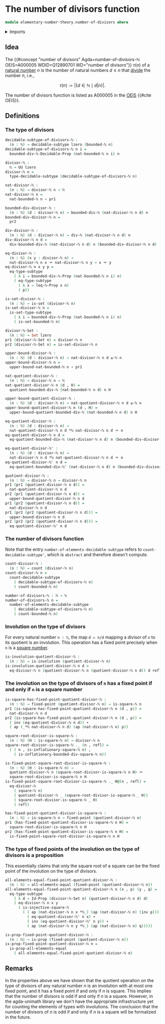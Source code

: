 # The number of divisors function

```agda
module elementary-number-theory.number-of-divisors where
```

<details><summary>Imports</summary>

```agda
open import elementary-number-theory.bounded-divisibility-natural-numbers
open import elementary-number-theory.bounded-natural-numbers
open import elementary-number-theory.divisibility-natural-numbers
open import elementary-number-theory.inequality-natural-numbers
open import elementary-number-theory.modular-arithmetic-standard-finite-types
open import elementary-number-theory.multiplication-natural-numbers
open import elementary-number-theory.natural-numbers
open import elementary-number-theory.squares-natural-numbers

open import foundation.action-on-identifications-functions
open import foundation.decidable-subtypes
open import foundation.dependent-pair-types
open import foundation.fixed-points-endofunctions
open import foundation.function-types
open import foundation.identity-types
open import foundation.involutions
open import foundation.propositions
open import foundation.sets
open import foundation.subtypes
open import foundation.universe-levels

open import univalent-combinatorics.counting
open import univalent-combinatorics.counting-decidable-subtypes
open import univalent-combinatorics.standard-finite-types
```

</details>

## Idea

The
{{#concept "number of divisors" Agda=number-of-divisors-ℕ OEIS=A000005 WDID=Q12890701 WD="number of divisors"}}
$\tau(n)$ of a [natural number](elementary-number-theory.natural-numbers.md) $n$
is the number of natural numbers $d \leq n$ that
[divide](elementary-number-theory.divisibility.natural-numbers.md) the number
$n$, i.e.,

$$
  \tau(n) := |\{d \in \mathbb{N} \mid d|n\}|.
$$

The number of divisors function is listed as A000005 in the
[OEIS](literature.oeis.md) {{#cite OEIS}}.

## Definitions

### The type of divisors

```agda
decidable-subtype-of-divisors-ℕ :
  (n : ℕ) → decidable-subtype lzero (bounded-ℕ n)
decidable-subtype-of-divisors-ℕ n i =
  bounded-div-ℕ-Decidable-Prop (nat-bounded-ℕ n i) n

divisor-ℕ :
  ℕ → UU lzero
divisor-ℕ n =
  type-decidable-subtype (decidable-subtype-of-divisors-ℕ n)

nat-divisor-ℕ :
  (n : ℕ) → divisor-ℕ n → ℕ
nat-divisor-ℕ n =
  nat-bounded-ℕ n ∘ pr1

bounded-div-divisor-ℕ :
  (n : ℕ) (d : divisor-ℕ n) → bounded-div-ℕ (nat-divisor-ℕ n d) n
bounded-div-divisor-ℕ n =
  pr2

div-divisor-ℕ :
  (n : ℕ) (d : divisor-ℕ n) → div-ℕ (nat-divisor-ℕ n d) n
div-divisor-ℕ n d =
  div-bounded-div-ℕ (nat-divisor-ℕ n d) n (bounded-div-divisor-ℕ n d)

eq-divisor-ℕ :
  (n : ℕ) (x y : divisor-ℕ n) →
  nat-divisor-ℕ n x ＝ nat-divisor-ℕ n y → x ＝ y
eq-divisor-ℕ n x y p =
  eq-type-subtype
    ( λ i → bounded-div-ℕ-Prop (nat-bounded-ℕ n i) n)
    ( eq-type-subtype
      ( λ x → leq-ℕ-Prop x n)
      ( p))

is-set-divisor-ℕ :
  (n : ℕ) → is-set (divisor-ℕ n)
is-set-divisor-ℕ n =
  is-set-type-subtype
    ( λ i → bounded-div-ℕ-Prop (nat-bounded-ℕ n i) n)
    ( is-set-bounded-ℕ n)

divisor-ℕ-Set :
  (n : ℕ) → Set lzero
pr1 (divisor-ℕ-Set n) = divisor-ℕ n
pr2 (divisor-ℕ-Set n) = is-set-divisor-ℕ n

upper-bound-divisor-ℕ :
  (n : ℕ) (d : divisor-ℕ n) → nat-divisor-ℕ n d ≤-ℕ n
upper-bound-divisor-ℕ n =
  upper-bound-nat-bounded-ℕ n ∘ pr1

nat-quotient-divisor-ℕ :
  (n : ℕ) → divisor-ℕ n → ℕ
nat-quotient-divisor-ℕ n (d , H) =
  quotient-bounded-div-ℕ (nat-bounded-ℕ n d) n H

upper-bound-quotient-divisor-ℕ :
  (n : ℕ) (d : divisor-ℕ n) → nat-quotient-divisor-ℕ n d ≤-ℕ n
upper-bound-quotient-divisor-ℕ n (d , H) =
  upper-bound-quotient-bounded-div-ℕ (nat-bounded-ℕ n d) n H

eq-quotient-divisor-ℕ :
  (n : ℕ) (d : divisor-ℕ n) →
  nat-quotient-divisor-ℕ n d *ℕ nat-divisor-ℕ n d ＝ n
eq-quotient-divisor-ℕ n d =
  eq-quotient-bounded-div-ℕ (nat-divisor-ℕ n d) n (bounded-div-divisor-ℕ n d)

eq-quotient-divisor-ℕ' :
  (n : ℕ) (d : divisor-ℕ n) →
  nat-divisor-ℕ n d *ℕ nat-quotient-divisor-ℕ n d ＝ n
eq-quotient-divisor-ℕ' n d =
  eq-quotient-bounded-div-ℕ' (nat-divisor-ℕ n d) n (bounded-div-divisor-ℕ n d)

quotient-divisor-ℕ :
  (n : ℕ) → divisor-ℕ n → divisor-ℕ n
pr1 (pr1 (quotient-divisor-ℕ n d)) =
  nat-quotient-divisor-ℕ n d
pr2 (pr1 (quotient-divisor-ℕ n d)) =
  upper-bound-quotient-divisor-ℕ n d
pr1 (pr2 (quotient-divisor-ℕ n d)) =
  nat-divisor-ℕ n d
pr1 (pr2 (pr2 (quotient-divisor-ℕ n d))) =
  upper-bound-divisor-ℕ n d
pr2 (pr2 (pr2 (quotient-divisor-ℕ n d))) =
  eq-quotient-divisor-ℕ' n d
```

### The number of divisors function

Note that the entry `number-of-elements-decidable-subtype` refers to
`count-decidable-subtype'`, which is `abstract` and therefore doesn't compute.

```agda
count-divisor-ℕ :
  (n : ℕ) → count (divisor-ℕ n)
count-divisor-ℕ n =
  count-decidable-subtype
    ( decidable-subtype-of-divisors-ℕ n)
    ( count-bounded-ℕ n)

number-of-divisors-ℕ : ℕ → ℕ
number-of-divisors-ℕ n =
  number-of-elements-decidable-subtype
    ( decidable-subtype-of-divisors-ℕ n)
    ( count-bounded-ℕ n)
```

### Involution on the type of divisors

For every natural number `n : ℕ`, the map `d ↦ n/d` mapping a divisor of `n` to
its quotient is an involution. This operation has a fixed point precisely when
`n` is a [square number](elementary-number-theory.square-natural-numbers.md).

```agda
is-involution-quotient-divisor-ℕ :
  (n : ℕ) → is-involution (quotient-divisor-ℕ n)
is-involution-quotient-divisor-ℕ n d =
  eq-divisor-ℕ n (quotient-divisor-ℕ n (quotient-divisor-ℕ n d)) d refl
```

### The involution on the type of divisors of `n` has a fixed point if and only if `n` is a square number

```agda
is-square-has-fixed-point-quotient-divisor-ℕ :
  (n : ℕ) → fixed-point (quotient-divisor-ℕ n) → is-square-ℕ n
pr1 (is-square-has-fixed-point-quotient-divisor-ℕ n (d , p)) =
  nat-divisor-ℕ n d
pr2 (is-square-has-fixed-point-quotient-divisor-ℕ n (d , p)) =
  ( inv (eq-quotient-divisor-ℕ n d)) ∙
  ( ap (_*ℕ nat-divisor-ℕ n d) (ap (nat-divisor-ℕ n) p))

square-root-divisor-is-square-ℕ :
  (n : ℕ) (H : is-square-ℕ n) → divisor-ℕ n
square-root-divisor-is-square-ℕ ._ (n , refl) =
  ( ( n , is-inflationary-square-ℕ n) ,
    ( is-inflationary-bounded-div-square-ℕ n))

is-fixed-point-square-root-divisor-is-square-ℕ :
  (n : ℕ) (H : is-square-ℕ n) →
  quotient-divisor-ℕ n (square-root-divisor-is-square-ℕ n H) ＝
  square-root-divisor-is-square-ℕ n H
is-fixed-point-square-root-divisor-is-square-ℕ ._ H@(n , refl) =
  eq-divisor-ℕ
    ( square-ℕ n)
    ( quotient-divisor-ℕ _ (square-root-divisor-is-square-ℕ _ H))
    ( square-root-divisor-is-square-ℕ _ H)
    ( refl)

has-fixed-point-quotient-divisor-is-square-ℕ :
  (n : ℕ) → is-square-ℕ n → fixed-point (quotient-divisor-ℕ n)
pr1 (has-fixed-point-quotient-divisor-is-square-ℕ n H) =
  square-root-divisor-is-square-ℕ n H
pr2 (has-fixed-point-quotient-divisor-is-square-ℕ n H) =
  is-fixed-point-square-root-divisor-is-square-ℕ n H
```

### The type of fixed points of the involution on the type of divisors is a proposition

This essentially claims that only the square root of a square can be the fixed point of the involution on the type of divisors.

```agda
all-elements-equal-fixed-point-quotient-divisor-ℕ :
  (n : ℕ) → all-elements-equal (fixed-point (quotient-divisor-ℕ n))
all-elements-equal-fixed-point-quotient-divisor-ℕ n (x , p) (y , q) =
  eq-type-subtype
    ( λ d → Id-Prop (divisor-ℕ-Set n) (quotient-divisor-ℕ n d) d)
    ( eq-divisor-ℕ n x y
      ( is-injective-square-ℕ
        ( ( ap (nat-divisor-ℕ n x *ℕ_) (ap (nat-divisor-ℕ n) (inv p))) ∙
          ( eq-quotient-divisor-ℕ' n x) ∙
          ( inv (eq-quotient-divisor-ℕ' n y)) ∙
          ( ap (nat-divisor-ℕ n y *ℕ_) (ap (nat-divisor-ℕ n) q)))))

is-prop-fixed-point-quotient-divisor-ℕ :
  (n : ℕ) → is-prop (fixed-point (quotient-divisor-ℕ n))
is-prop-fixed-point-quotient-divisor-ℕ n =
  is-prop-all-elements-equal
    ( all-elements-equal-fixed-point-quotient-divisor-ℕ n)
```

## Remarks

In the properties above we have shown that the quotient operation on the type of divisors of any natural number $n$ is an involution with at most one fixed point, and it has a fixed point if and only if $n$ is square. This implies that the number of divisors is odd if and only if $n$ is a square. However, in the agda-unimath library we don't have the appropriate infrastructure yet for counting the elements of types with involutions. The conclusion that the number of divisors of $n$ is odd if and only if $n$ is a square will be formalized in the future.
